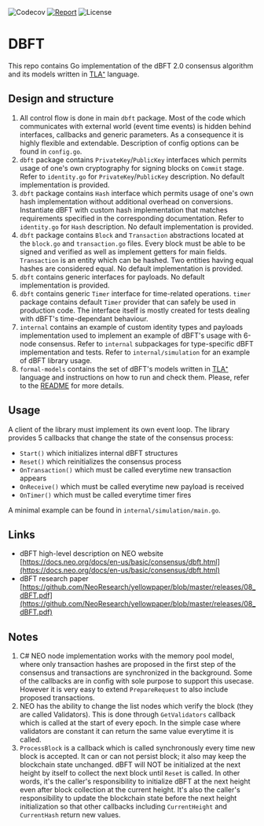 ![Codecov](https://img.shields.io/codecov/c/github/nspcc-dev/dbft.svg)
[![Report](https://goreportcard.com/badge/github.com/nspcc-dev/dbft)](https://goreportcard.com/report/github.com/nspcc-dev/dbft)
![License](https://img.shields.io/github/license/nspcc-dev/dbft.svg?style=popout)

# DBFT
This repo contains Go implementation of the dBFT 2.0 consensus algorithm and its models
written in [TLA⁺](https://lamport.azurewebsites.net/tla/tla.html) language.

## Design and structure
1. All control flow is done in main `dbft` package. Most of the code which communicates with external
world (event time events) is hidden behind interfaces, callbacks and generic parameters. As a
consequence it is highly flexible and extendable. Description of config options can be found
in `config.go`.
2. `dbft` package contains `PrivateKey`/`PublicKey` interfaces which permits usage of one's own
cryptography for signing blocks on `Commit` stage. Refer to `identity.go` for `PrivateKey`/`PublicKey`
description. No default implementation is provided.
3. `dbft` package contains `Hash` interface which permits usage of one's own
hash implementation without additional overhead on conversions. Instantiate dBFT with
custom hash implementation that matches requirements specified in the corresponding
documentation. Refer to `identity.go` for `Hash` description. No default implementation is
provided.
4. `dbft` package contains `Block` and `Transaction` abstractions located at the `block.go` and
`transaction.go` files. Every block must be able to be signed and verified as well as implement getters
for main fields. `Transaction` is an entity which can be hashed. Two entities having
equal hashes are considered equal. No default implementation is provided.
5. `dbft` contains generic interfaces for payloads. No default implementation is provided.
6. `dbft` contains generic `Timer` interface for time-related operations. `timer` package contains
default `Timer` provider that can safely be used in production code. The interface itself
is mostly created for tests dealing with dBFT's time-dependant behaviour.
7. `internal` contains an example of custom identity types and payloads implementation used to implement
an example of dBFT's usage with 6-node consensus. Refer to `internal` subpackages for type-specific dBFT
implementation and tests. Refer to `internal/simulation` for an example of dBFT library usage.
8. `formal-models` contains the set of dBFT's models written in [TLA⁺](https://lamport.azurewebsites.net/tla/tla.html)
language and instructions on how to run and check them. Please, refer to the [README](./formal-models/README.md)
for more details.

## Usage
A client of the library must implement its own event loop.
The library provides 5 callbacks that change the state of the consensus
process:
- `Start()` which initializes internal dBFT structures
- `Reset()` which reinitializes the consensus process
- `OnTransaction()` which must be called everytime new transaction appears
- `OnReceive()` which must be called everytime new payload is received
- `OnTimer()` which must be called everytime timer fires

A minimal example can be found in `internal/simulation/main.go`.

## Links
- dBFT high-level description on NEO website [https://docs.neo.org/docs/en-us/basic/consensus/dbft.html](https://docs.neo.org/docs/en-us/basic/consensus/dbft.html)
- dBFT research paper [https://github.com/NeoResearch/yellowpaper/blob/master/releases/08_dBFT.pdf](https://github.com/NeoResearch/yellowpaper/blob/master/releases/08_dBFT.pdf)

## Notes
1. C# NEO node implementation works with the memory pool model, where only transaction hashes
are proposed in the first step of the consensus and
transactions are synchronized in the background.
Some of the callbacks are in config with sole purpose to support this usecase. However it is 
very easy to extend `PrepareRequest` to also include proposed transactions.
2. NEO has the ability to change the list nodes which verify the block (they are called Validators). This is done through `GetValidators`
callback which is called at the start of every epoch. In the simple case where validators are constant
it can return the same value everytime it is called.
3. `ProcessBlock` is a callback which is called synchronously every time new block is accepted.
It can or can not persist block; it also may keep the blockchain state unchanged. dBFT will NOT
be initialized at the next height by itself to collect the next block until `Reset`
is called. In other words, it's the caller's responsibility to initialize dBFT at the next height even
after block collection at the current height. It's also the caller's responsibility to update the
blockchain state before the next height initialization so that other callbacks including
`CurrentHeight` and `CurrentHash` return new values.
